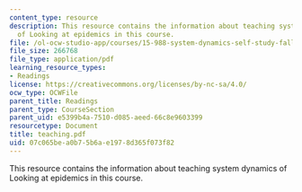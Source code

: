 ```yaml
---
content_type: resource
description: This resource contains the information about teaching system dynamics
  of Looking at epidemics in this course.
file: /ol-ocw-studio-app/courses/15-988-system-dynamics-self-study-fall-1998-spring-1999/07c065bea0b75b6ae1978d365f073f82_teaching.pdf
file_size: 266768
file_type: application/pdf
learning_resource_types:
- Readings
license: https://creativecommons.org/licenses/by-nc-sa/4.0/
ocw_type: OCWFile
parent_title: Readings
parent_type: CourseSection
parent_uid: e5399b4a-7510-d085-aeed-66c8e9603399
resourcetype: Document
title: teaching.pdf
uid: 07c065be-a0b7-5b6a-e197-8d365f073f82
---
```

This resource contains the information about teaching system dynamics of Looking at epidemics in this course.